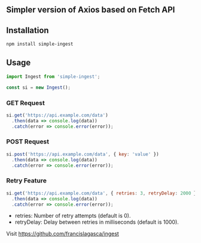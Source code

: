 ## Simpler version of Axios based on Fetch API

## Installation
```bash
npm install simple-ingest
```

## Usage
```javascript
import Ingest from 'simple-ingest';

const si = new Ingest();
```
### GET Request
```javascript
si.get('https://api.example.com/data')
  .then(data => console.log(data))
  .catch(error => console.error(error));
```

### POST Request
```javascript
si.post('https://api.example.com/data', { key: 'value' })
  .then(data => console.log(data))
  .catch(error => console.error(error));
```

### Retry Feature
```javascript
si.get('https://api.example.com/data', { retries: 3, retryDelay: 2000 })
  .then(data => console.log(data))
  .catch(error => console.error(error));
```
- retries: Number of retry attempts (default is 0).
- retryDelay: Delay between retries in milliseconds (default is 1000).

Visit https://github.com/francislagasca/ingest